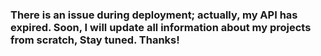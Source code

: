 ### There is an issue during deployment; actually, my API has expired. Soon, I will update all information about my projects from scratch, Stay tuned. Thanks!
